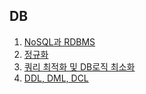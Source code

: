## DB
1. [NoSQL과 RDBMS](https://skroy0513.tistory.com/37)
2. [정규화](https://skroy0513.tistory.com/38)
3. [쿼리 최적화 및 DB로직 최소화](https://skroy0513.tistory.com/46)
4. [DDL, DML, DCL](https://skroy0513.tistory.com/47)
